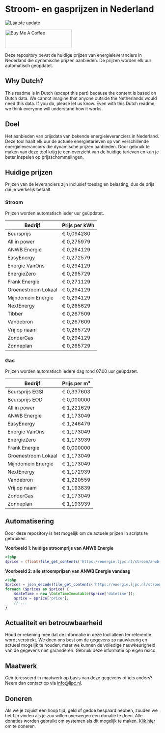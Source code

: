 # Stroom- en gasprijzen in Nederland

![Laatste update](https://img.shields.io/badge/laatste%20update-2024--06--04%2005%3A00%20CET-brightgreen)

<a href="https://www.buymeacoffee.com/Lars-" target="_blank"><img src="https://cdn.buymeacoffee.com/buttons/v2/default-orange.png" alt="Buy Me A Coffee" height="60" style="height: 60px !important;width: 217px !important;" ></a>

Deze repository bevat de huidige prijzen van energieleveranciers in Nederland die dynamische prijzen aanbieden. De prijzen worden elk uur automatisch geüpdatet.

## Why Dutch?

This readme is in Dutch (except this part) because the content is based on Dutch data. We cannot imagine that anyone outside the Netherlands would need this data. If you do, please let us know. Even with this Dutch readme, we think
everyone will understand how it works.

## Doel

Het aanbieden van prijsdata van bekende energieleveranciers in Nederland. Deze tool haalt elk uur de actuele energietarieven op van verschillende energieleveranciers die dynamische prijzen aanbieden. Door gebruik te maken van deze tool
krijg je een overzicht van de huidige tarieven en kun je beter inspelen op prijsschommelingen.

## Huidige prijzen

Prijzen van de leveranciers zijn inclusief toeslag en belasting, dus de prijs die je werkelijk betaalt.

### Stroom

Prijzen worden automatisch ieder uur geüpdatet.

 Bedrijf | Prijs per kWh 
---------|---------------
Beursprijs | € 0,094280
All in power | € 0,275979
ANWB Energie | € 0,294129
EasyEnergy | € 0,272579
Energie VanOns | € 0,294129
EnergieZero | € 0,295729
Frank Energie | € 0,271129
Groenestroom Lokaal | € 0,294129
Mijndomein Energie | € 0,294129
NextEnergy | € 0,265629
Tibber | € 0,267509
Vandebron | € 0,267609
Vrij op naam | € 0,265729
ZonderGas | € 0,294129
Zonneplan | € 0,265729


### Gas

Prijzen worden automatisch iedere dag rond 07.00 uur geüpdatet.

 Bedrijf | Prijs per m³ 
---------|--------------
Beursprijs EGSI | € 0,337603
Beursprijs EOD | € 0,000000
All in power | € 1,221629
ANWB Energie | € 1,173049
EasyEnergy | € 1,246479
Energie VanOns | € 1,173049
EnergieZero | € 1,173939
Frank Energie | € 0,000000
Groenestroom Lokaal | € 1,173049
Mijndomein Energie | € 1,173049
NextEnergy | € 1,172939
Vandebron | € 1,220559
Vrij op naam | € 1,193839
ZonderGas | € 1,173049
Zonneplan | € 1,193939


## Automatisering

Door deze repository is het mogelijk om de actuele prijzen in scripts te gebruiken.

**Voorbeeld 1: huidige stroomprijs van ANWB Energie**

```php
<?php
$price = (float)file_get_contents('https://energie.ljpc.nl/stroom/anwb-energie-nu.txt');

```

**Voorbeeld 2: alle stroomprijzen van ANWB Energie vandaag**

```php
<?php
$prices = json_decode(file_get_contents('https://energie.ljpc.nl/stroom/all-in-power-vandaag.json'),true);
foreach ($prices as $price) {
    $dateTime = new \DateTimeImmutable($price['datetime']);
    $price = $price['price'];
    // ...
}
```

## Actualiteit en betrouwbaarheid

Houd er rekening mee dat de informatie in deze tool alleen ter referentie wordt verstrekt. We doen ons best om de gegevens zo nauwkeurig en actueel mogelijk te houden, maar we kunnen de volledige nauwkeurigheid van de gegevens niet
garanderen. Gebruik deze informatie op eigen risico.

## Maatwerk

Geïnteresseerd in maatwerk op basis van deze gegevens of iets anders? Neem dan contact op
via [info@ljpc.nl](mailto:info@ljpc.nl?subject=Energie%20prijzen).

## Doneren

Als we je zojuist een hoop tijd, geld of gedoe bespaard hebben, zouden we het fijn vinden als je zou willen overwegen een
donatie te doen. Alle donaties worden gebruikt om systemen als dit mogelijk te
maken. [Klik hier](https://www.buymeacoffee.com/Lars-) om te doneren.

